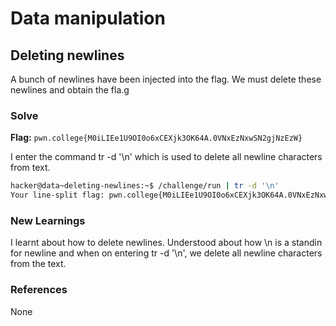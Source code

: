 # Data manipulation

## Deleting newlines
A bunch of newlines have been injected into the flag. We must delete these newlines and obtain the fla.g

### Solve
**Flag:** `pwn.college{M0iLIEe1U9OI0o6xCEXjk3OK64A.0VNxEzNxwSN2gjNzEzW}`

I enter the command tr -d '\n' which is used to delete all newline characters from text. 

```bash
hacker@data~deleting-newlines:~$ /challenge/run | tr -d '\n'
Your line-split flag: pwn.college{M0iLIEe1U9OI0o6xCEXjk3OK64A.0VNxEzNxwSN2gjNzEzW}
```

### New Learnings
I learnt about how to delete newlines. Understood about how \n is a standin for newline and when on entering tr -d '\n', we delete all newline characters from the text.

### References 
None
